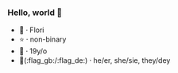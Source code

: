 ### Hello, world 👋
- :blossom: ⸱ Flori
- :star: ⸱ non-binary
- :adult: ⸱ 19y/o
- :bust_in_silhouette:(:flag_gb:/:flag_de:) ⸱ he/er, she/sie, they/dey


<!--
**bitfl0wer/bitfl0wer** is a ✨ _special_ ✨ repository because its `README.md` (this file) appears on your GitHub profile.

Here are some ideas to get you started:

- 🔭 I’m currently working on ...
- 🌱 I’m currently learning ...
- 👯 I’m looking to collaborate on ...
- 🤔 I’m looking for help with ...
- 💬 Ask me about ...
- 📫 How to reach me: ...
- 😄 Pronouns: ...
- ⚡ Fun fact: ...
-->
